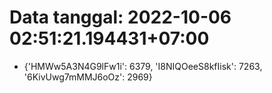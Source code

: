 # Data tanggal: 2022-10-06 02:51:21.194431+07:00

* {'HMWw5A3N4G9lFw1i': 6379, 'I8NIQOeeS8kfIisk': 7263, '6KivUwg7mMMJ6oOz': 2969}
